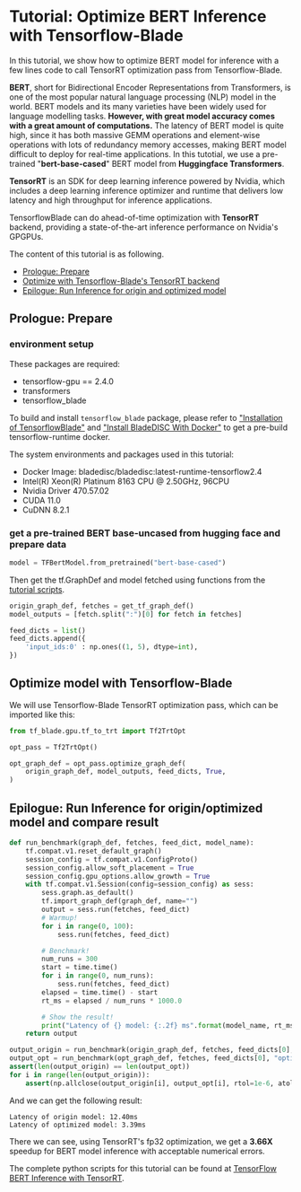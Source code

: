 # Tutorial: Optimize BERT Inference with Tensorflow-Blade

In this tutorial, we show how to optimize BERT model for inference with a few lines code to call TensorRT optimization pass from Tensorflow-Blade.

**BERT**, short for Bidirectional Encoder Representations from Transformers, is one of the most popular natural language processing (NLP) model in the world. BERT models and its many varieties have been widely used for language modelling tasks. **However, with great model accuracy comes with a great amount of computations.** The latency of BERT model is quite high, since it has both massive GEMM operations and element-wise operations with lots of redundancy memory accesses, making BERT model difficult to deploy for real-time applications.
In this tutotial, we use a pre-trained "**bert-base-cased**" BERT model from **Huggingface Transformers**.

**TensorRT** is an SDK for deep learning inference powered by Nvidia, which includes a deep learning inference optimizer and runtime that delivers low latency and high throughput for inference applications.

TensorflowBlade can do ahead-of-time optimization with **TensorRT** backend, providing a state-of-the-art inference performance on Nvidia's GPGPUs.

The content of this tutorial is as following.
  - [Prologue: Prepare](#prologue-prepare)
  - [Optimize with Tensorflow-Blade's TensorRT backend](#optimize-with-tensorflow-blade)
  - [Epilogue: Run Inference for origin and optimized model](#epilogue-run-inference-for-origin-and-optimized-model)

## Prologue: Prepare
### environment setup
These packages are required:
- tensorflow-gpu == 2.4.0
- transformers
- tensorflow_blade

To build and install `tensorflow_blade` package, please refer to
["Installation of TensorflowBlade"](../build_from_source.md) and
["Install BladeDISC With Docker"](../../docs/install_with_docker.md) to get a pre-build tensorflow-runtime docker.

The system environments and packages used in this tutorial:

- Docker Image: bladedisc/bladedisc:latest-runtime-tensorflow2.4
- Intel(R) Xeon(R) Platinum 8163 CPU @ 2.50GHz, 96CPU
- Nvidia Driver 470.57.02
- CUDA 11.0
- CuDNN 8.2.1

### get a pre-trained BERT base-uncased from hugging face and prepare data
```python
model = TFBertModel.from_pretrained("bert-base-cased")
```
Then get the tf.GraphDef and model fetched using functions from the [tutorial scripts](../../examples/TensorFlow/Inference/CUDA/BERT/TensorRT/bert_inference_opt.py).

```python
origin_graph_def, fetches = get_tf_graph_def()
model_outputs = [fetch.split(":")[0] for fetch in fetches]

feed_dicts = list()
feed_dicts.append({
    'input_ids:0' : np.ones((1, 5), dtype=int),
})
```

## Optimize model with Tensorflow-Blade
We will use Tensorflow-Blade TensorRT optimization pass, which can be imported like this:
```python
from tf_blade.gpu.tf_to_trt import Tf2TrtOpt
```

```python
opt_pass = Tf2TrtOpt()

opt_graph_def = opt_pass.optimize_graph_def(
    origin_graph_def, model_outputs, feed_dicts, True,
)
```

## Epilogue: Run Inference for origin/optimized model and compare result

```python
def run_benchmark(graph_def, fetches, feed_dict, model_name):
    tf.compat.v1.reset_default_graph()
    session_config = tf.compat.v1.ConfigProto()
    session_config.allow_soft_placement = True
    session_config.gpu_options.allow_growth = True
    with tf.compat.v1.Session(config=session_config) as sess:
        sess.graph.as_default()
        tf.import_graph_def(graph_def, name="")
        output = sess.run(fetches, feed_dict)
        # Warmup!
        for i in range(0, 100):
            sess.run(fetches, feed_dict)

        # Benchmark!
        num_runs = 300
        start = time.time()
        for i in range(0, num_runs):
            sess.run(fetches, feed_dict)
        elapsed = time.time() - start
        rt_ms = elapsed / num_runs * 1000.0

        # Show the result!
        print("Latency of {} model: {:.2f} ms".format(model_name, rt_ms))
    return output
```

```python
output_origin = run_benchmark(origin_graph_def, fetches, feed_dicts[0], "origin")
output_opt = run_benchmark(opt_graph_def, fetches, feed_dicts[0], "optimized")
assert(len(output_origin) == len(output_opt))
for i in range(len(output_origin)):
    assert(np.allclose(output_origin[i], output_opt[i], rtol=1e-6, atol=1e-3))
```

And we can get the following result:
```shell
Latency of origin model: 12.40ms
Latency of optimized model: 3.39ms
```
There we can see, using TensorRT's fp32 optimization, we get a **3.66X** speedup for BERT model inference with acceptable numerical errors.

The complete python scripts for this tutorial can be found at [TensorFlow BERT Inference with TensorRT](https://github.com/alibaba/BladeDISC/tree/main/examples/TensorFlow/Inference/CUDA/BERT/TensorRT).
